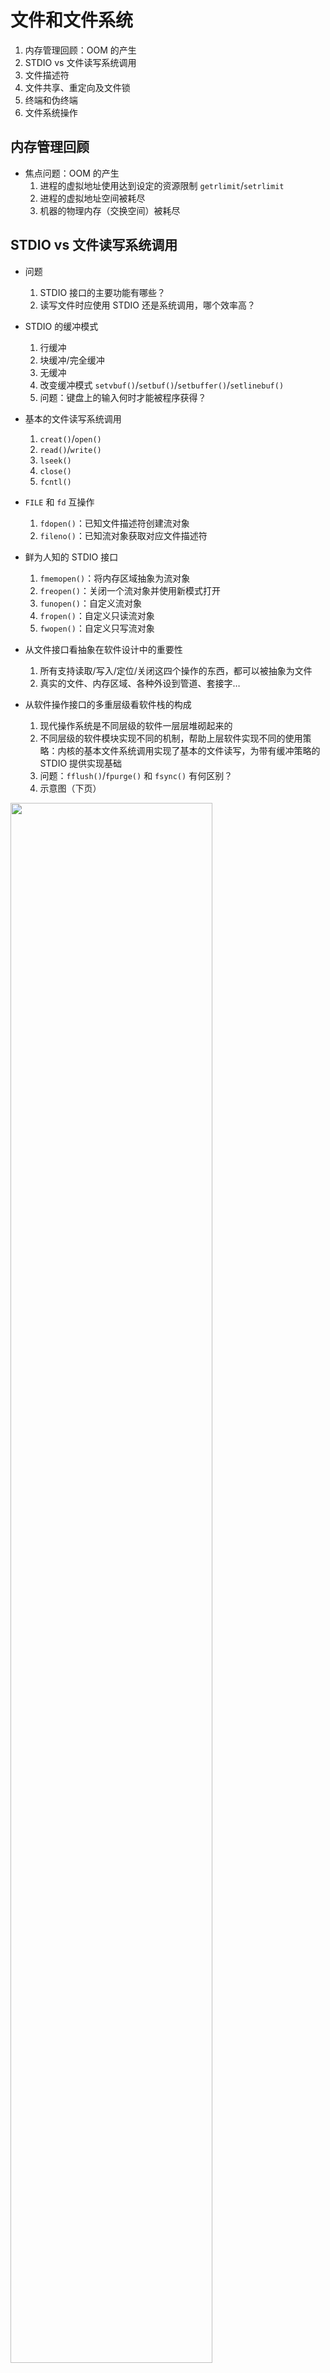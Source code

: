 # 文件和文件系统

1. 内存管理回顾：OOM 的产生
1. STDIO vs 文件读写系统调用
1. 文件描述符
1. 文件共享、重定向及文件锁
1. 终端和伪终端
1. 文件系统操作

		
## 内存管理回顾

- 焦点问题：OOM 的产生
   1. 进程的虚拟地址使用达到设定的资源限制 `getrlimit`/`setrlimit`
   1. 进程的虚拟地址空间被耗尽
   1. 机器的物理内存（交换空间）被耗尽

		
## STDIO vs 文件读写系统调用

- 问题
   1. STDIO 接口的主要功能有哪些？
   1. 读写文件时应使用 STDIO 还是系统调用，哪个效率高？

	
- STDIO 的缓冲模式
   1. 行缓冲
   1. 块缓冲/完全缓冲
   1. 无缓冲
   1. 改变缓冲模式 `setvbuf()`/`setbuf()`/`setbuffer()`/`setlinebuf()`
   1. 问题：键盘上的输入何时才能被程序获得？

	
- 基本的文件读写系统调用
   1. `creat()`/`open()`
   1. `read()`/`write()`
   1. `lseek()`
   1. `close()`
   1. `fcntl()`

	
- `FILE` 和 `fd` 互操作
   1. `fdopen()`：已知文件描述符创建流对象
   1. `fileno()`：已知流对象获取对应文件描述符
- 鲜为人知的 STDIO 接口
   1. `fmemopen()`：将内存区域抽象为流对象
   1. `freopen()`：关闭一个流对象并使用新模式打开
   1. `funopen()`：自定义流对象
   1. `fropen()`：自定义只读流对象
   1. `fwopen()`：自定义只写流对象

	
- 从文件接口看抽象在软件设计中的重要性
   1. 所有支持读取/写入/定位/关闭这四个操作的东西，都可以被抽象为文件
   1. 真实的文件、内存区域、各种外设到管道、套接字…
- 从软件操作接口的多重层级看软件栈的构成
   1. 现代操作系统是不同层级的软件一层层堆砌起来的
   1. 不同层级的软件模块实现不同的机制，帮助上层软件实现不同的使用策略：内核的基本文件系统调用实现了基本的文件读写，为带有缓冲策略的 STDIO 提供实现基础
   1. 问题：`fflush()`/`fpurge()` 和 `fsync()` 有何区别？
   1. 示意图（下页）

	
<img class="r-frame" style="height:auto;width:80%;" src="assets/aple-fflush-fsync.png" />

		
## 文件描述符

- 文件描述符是一个非负整数（`int` 型）
- 每个进程维护有一个已使用的文件描述符表
- 分配新文件描述符时始终返回最小未被分配的文件描述符
- 从 `dup()` 到 `dup2()`
- 文件描述符相关的标志：
   1. 文件状态标志：`O_NONBLOCK`、`O_APPEND`、`O_ASYNC`
   1. close-on-exe 标志（文件描述符标志）
- Linux 内核如何维护打开的文件？
   1. 文件描述符相关的标志和文件读写位置在哪里保存？
   1. 示意图（下页）

	
<img class="r-frame" style="height:auto;width:100%;" src="assets/aple-fd-data-structures.png" />

		
## 文件共享、重定向及文件锁

- 父子进程共享所有数据和代码，也共享文件描述符
   1. colse-on-exe 标志的重要性
   1. 问题：fork() 的资源成本有多大？
- 通过 UNIX domain socket 发送文件描述符
   1. 分配并共享大块内存 `memfd_create()` -> `sendmsg()` -> `mmap()`
- 重定向的实现
   1. `dup2()`
- 文件锁
   1. `flock()` 仅用于父子进程之间，且只是建议锁（advisory lock）
   1. `flock()` 的锁粒度太大（整个文件）
   1. `fcntl()`/`lockf()` 可实现强制锁（mandatory lock）
   1. 为什么方同学的代码没有出现写入混乱？

	
- 程序源代码

```c
#include <stdio.h>
#include <stdlib.h>
#include <unistd.h>
#include <sys/wait.h>

#define NUM_PROCESSES 5
#define DATA_SIZE 5

void writeToFile(int processID, FILE *file) {
    sleep(1);
    for (int i = 0; i < DATA_SIZE; ++i) {
        fprintf(file, "Process %d: Data %d: fd %d\n", processID, i, fileno(file));
    }
}

int main(void) {
    FILE *file;
    file = fopen("output.txt", "w");

    if (file == NULL) {
        perror("Error opening file");
        exit(EXIT_FAILURE);
    ｝

    pid_t pid;
    for (int i = 0; i < NUM_ PROCESSES; ++i) {
        pid = fork();
        if (pid < 0) {
           perror("Fork failed");
           exit(EXIT_FAILURE);
        }
        else if (pid == 0) {
            // Child process
            writeToFile(i, file);
            exit(EXIT_SUCCESS);
        }
    }

    // Parent process waits for all child processes to complete
    for (int i = 0; i < NUM_PROCESSES; ++i) {
        wait(NULL);
    }
    fclose(file);
    return 0;
｝
```

	
<img class="r-frame" style="height:auto;width:100%;" src="assets/aple-fwrite-sample.png" />

	
- 讨论：内核中打开的文件是以进程为单位维护还是全局的？

		
## 终端和伪终端

- terminal vs console
   1. 真实终端：`/dev/tty0 ~ 63`；`/dev/ttyS0`…
   1. 虚拟终端：`/dev/pts/0`…，`/dev/pts/ptmx` (`/dev/ptmx`)
   1. 别名：`/dev/tty`；`/dev/console`
- 终端模式
   1. `$ man ioctl_console`
- 伪终端
   1. 模拟真实终端行为，如 GUI 中的 xterm，telnet/ssh 等
   1. `posix_openpt()`, `getpt()`, `ptsname()`
- 示意图（下页）


	
<img class="r-frame" style="height:auto;width:100%;" src="assets/aple-pty.png" />

		
## 文件系统操作

- 常用接口
   1. STDC: `fopen()`, `remove()`, `rename()`
   1. POSIX: `creat()`, `unlink()`, `rmdir()`, `renameat()`, `mkdir()`, …
- 遍历目录项：`opendir()`, `closedir()`, `readdir()`,  `rewinddir()`,  `scandir()`, `seekdir()`, `telldir()`, …
- 文件属性：`chmod()`, `chown()`, `stat()`, `umask()`, …

	
- 案例分析
   1. 获取指定路径的挂载点
   1. 创建临时文件

		
## 作业

- 阅读开源文档及代码：
   1. Glib 中的文件操作和文件系统接口封装  
   <https://docs.gtk.org/glib>  
   <https://github.com/GNOME/glib>
- 改写方同学的程序，使之很容易重现写入混乱；进一步增强上述程序，使之彻底避免写入混乱。
- 编写一个程序，启动 `/bin/bc` 并通过伪终端驱动 `/bin/bc` 完成任意精度的四则表达式计算。
- 编写一个 Shell 脚本和一个 C 程序用于遍历文件系统，给出指定路径下所有文件和目录项的大小总和。

		
## 第三讲预习内容

- 信号及进程管理
   1. 信号的作用以及常见信号
   1. 信号的替代机制
   1. 进程的创建和执行一个新程序的过程
   1. 守护进程的创建
